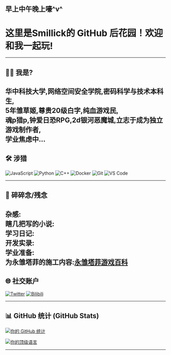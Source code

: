 ## 早上中午晚上嚎^v^
<!-- 
👋 欢迎来到你的 GitHub 个人主页 README!
请将 [方括号] 中的占位符信息替换为你自己的内容。
关于背景颜色：GitHub Profile README 不支持直接设置背景颜色。
你可以在内容中融入红色元素，例如使用红色的徽章。
-->

#  这里是Smillick的 GitHub 后花园！欢迎和我一起玩!

---

## 👨‍💻 我是?
华中科技大学,网络空间安全学院,密码科学与技术本科生,<br>
5年雏草姬,尊贵20级白字,纯血游戏民,<br>
魂p猎p,钟爱日恐RPG,2d银河恶魔城,立志于成为独立游戏制作者,<br>
学业焦虑中...<br>
---

## 🛠️ 涉猎
![JavaScript](https://img.shields.io/badge/JavaScript-F7DF1E?style=for-the-badge&logo=javascript&logoColor=black)
![Python](https://img.shields.io/badge/Python-3776AB?style=for-the-badge&logo=python&logoColor=white)
![C++](https://img.shields.io/badge/C%2B%2B-00599C?style=for-the-badge&logo=c%2B%2B&logoColor=white)
![Docker](https://img.shields.io/badge/Docker-2496ED?style=for-the-badge&logo=docker&logoColor=white)
![Git](https://img.shields.io/badge/Git-F05032?style=for-the-badge&logo=git&logoColor=white)
![VS Code](https://img.shields.io/badge/VS%20Code-007ACC?style=for-the-badge&logo=visual-studio-code&logoColor=white)

---

## 📝 碎碎念/残念
杂感:<br>
瞎几把写的小说:<br>
学习日记:<br>
开发实录:<br>
学业准备:<br>
为永雏塔菲的施工内容:[永雏塔菲游戏百科](https://acetaffy.org/index.php?title=游戏统计)<br>
---

## 🌐 社交账户
[![Twitter](https://img.shields.io/badge/Twitter-1DA1F2?style=for-the-badge&logo=twitter&logoColor=red)](https://twitter.com/@Smilly_smillick)
[![Bilibili](https://img.shields.io/badge/Bilibili-00A1D6?style=for-the-badge&logo=bilibili&logoColor=red)](https://space.bilibili.com/361655499)

---

## 📊 GitHub 统计 (GitHub Stats)

[![你的 GitHub 统计](https://github-readme-stats.vercel.app/api?username=SmillySmillick&show_icons=true&theme=radical&hide_border=true)](https://github.com/anuraghazra/github-readme-stats)

[![你的顶级语言](https://github-readme-stats.vercel.app/api/top-langs/?username=SmillySmillick&layout=compact&theme=radical&hide_border=true)](https://github.com/anuraghazra/github-readme-stats)

---



<!--
**SmillySmillick/SmillySmillick** is a ✨ _special_ ✨ repository because its `README.md` (this file) appears on your GitHub profile.

Here are some ideas to get you started:

- 🔭 I’m currently working on ...
- 🌱 I’m currently learning ...
- 👯 I’m looking to collaborate on ...
- 🤔 I’m looking for help with ...
- 💬 Ask me about ...
- 📫 How to reach me: ...
- 😄 Pronouns: ...
- ⚡ Fun fact: ...
-->
